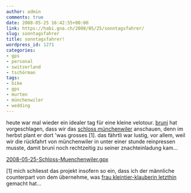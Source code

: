 ```yaml
---
author: admin
comments: true
date: 2008-05-25 16:42:55+00:00
link: https://habi.gna.ch/2008/05/25/sonntagsfahrer/
slug: sonntagsfahrer
title: sonntagsfahrer!
wordpress_id: 1271
categories:
- gps
- personal
- switzerland
- tschörman
tags:
- bike
- gps
- murten
- münchenwiler
- wedding
---
```


heute war mal wieder ein idealer tag für eine kleine velotour. [bruni](http://flickr.com/photos/habi/tags/bruni) hat vorgeschlagen, dass wir das [schloss münchenwiler](http://www.schlossmuenchenwiler.ch/) anschauen, denn im herbst plant er dort 'was grosses [1]. das fährtli war lustig, vor allem, weil wir die rückfahrt von münchenwiler in unter einer stunde reinpressen musste, damit bruni noch rechtzeitig zu seiner znachteinladung kam...

[2008-05-25-Schloss-Muenchenwiler.gpx](https://habi.gna.ch/wp-content/uploads/2008/05/2008-05-25-schloss-muenchenwiler.gpx)

[1] mich schliesst das projekt insofern so ein, dass ich der männliche counterpart von dem übernehme, was [frau kleintier-klauberin letzthin](http://chnueb.li/?p=627) gemacht hat...
